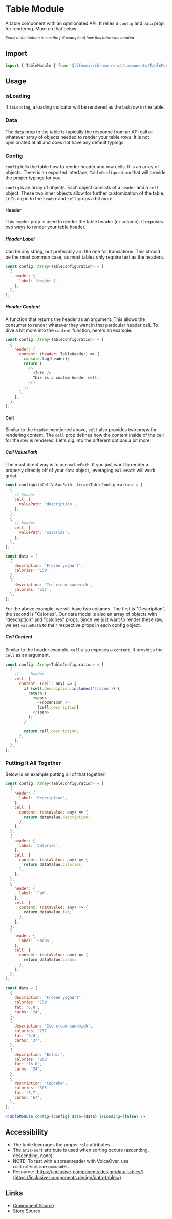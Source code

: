# Table Module

A table component with an opinionated API. It relies a `config` and `data` prop
for rendering. More on that below.

<!-- STORY -->

<sub>_Scroll to the bottom to see the full example of how this table was
created_</sub>

## Import

```js
import { TableModule } from '@lifeomic/chroma-react/components/TableModule';
```

## Usage

### isLoading

If `isLoading`, a loading indicator will be rendered as the last row in the
table.

### Data

The `data` prop to the table is typically the response from an API call or
whatever array of objects needed to render your table _rows_. It is not
opinionated at all and does not have any default typings.

### Config

`config` tells the table how to render header and row cells. It is an array of
objects. There is an exported interface, `TableConfiguration` that will provide
the proper typings for you.

`config` is an array of objects. Each object consists of a `header` and a `cell`
object. These two inner objects allow for further customization of the table.
Let's dig in to the `header` and `cell` props a bit more.

#### Header

This `header` prop is used to render the table header (or column). It exposes
two ways to render your table header.

##### Header Label

Can be any string, but preferably an i18n one for translations. This should be
the most common case, as most tables only require text as the headers.

```js
const config: Array<TableConfiguration> = [
  {
    header: {
      label: 'Header 1',
    },
  },
];
```

##### Header Content

A function that returns the header as an argument. This allows the consumer to
render whatever they want in that particular header cell. To dive a bit more
into the `content` function, here's an example:

```js
const config: Array<TableConfiguration> = [
  {
    header: {
      content: (header: TableHeader) => {
        console.log(header);
        return (
          <>
            <Info />
            This is a custom header cell!
          </>
        );
      },
    },
  },
];
```

#### Cell

Similar to the `header` mentioned above, `cell` also provides two props for
rendering content. The `cell` prop defines how the content inside of the cell
for the _row_ is rendered. Let's dig into the different options a bit more.

##### Cell ValuePath

The most direct way is to use `valuePath`. If you just want to render a property
directly off of your `data` object, leveraging `valuePath` will work great.

```js
const configWithCellValuePath: Array<TableConfiguration> = [
  {
    // header
    cell: {
      valuePath: 'description',
    },
  },
  {
    // header
    cell: {
      valuePath: 'calories',
    },
  },
];

const data = [
  {
    description: 'Frozen yoghurt',
    calories: '159',
  },
  {
    description: 'Ice cream sandwich',
    calories: '237',
  },
];
```

For the above example, we will have two columns. The first is "Description", the
second is "Calories". Our data model is also an array of objects with
"description" and "calories" props. Since we just want to render these raw, we
set `valuePath` to their respective props in each config object.

##### Cell Content

Similar to the header example, `cell` also exposes a `content`. It provides the
`cell` as an argument.

```js
const config: Array<TableConfiguration> = [
  {
    // ... header
    cell: {
      content: (cell: any) => {
        if (cell.description.includes('frozen')) {
          return (
            <span>
              <FrozenIcon />
              {cell.description}
            </span>
          );
        }

        return cell.description;
      },
    },
  },
];
```

### Putting It All Together

Below is an example putting all of that together!

```js
const config: Array<TableConfiguration> = [
  {
    header: {
      label: 'Description',
    },
    cell: {
      content: (dataValue: any) => {
        return dataValue.description;
      },
    },
  },
  {
    header: {
      label: 'Calories',
    },
    cell: {
      content: (dataValue: any) => {
        return dataValue.calories;
      },
    },
  },
  {
    header: {
      label: 'Fat',
    },
    cell: {
      content: (dataValue: any) => {
        return dataValue.fat;
      },
    },
  },
  {
    header: {
      label: 'Carbs',
    },
    cell: {
      content: (dataValue: any) => {
        return dataValue.carbs;
      },
    },
  },
];

const data = [
  {
    description: 'Frozen yoghurt',
    calories: '159',
    fat: '6.0',
    carbs: '24',
  },
  {
    description: 'Ice cream sandwich',
    calories: '237',
    fat: '9.0',
    carbs: '37',
  },
  {
    description: 'Eclair',
    calories: '262',
    fat: '16.0',
    carbs: '24',
  },
  {
    description: 'Cupcake',
    calories: '305',
    fat: '3.7',
    carbs: '67',
  },
];
```

```jsx
<TableModule config={config} data={data} isLoading={false} />
```

## Accessibility

- The table leverages the proper `role` attributes.
- The `aria-sort` attribute is used when sorting occurs (ascending, descending,
  none).
- NOTE: To test with a screenreader with VoiceOver, use
  `control+option+command+t`.
- Resource:
  [https://inclusive-components.design/data-tables/](https://inclusive-components.design/data-tables/)

## Links

- [Component Source](https://github.com/lifeomic/chroma-react/blob/master/src/components/TableModule/TableModule.tsx)
- [Story Source](https://github.com/lifeomic/chroma-react/blob/master/stories/components/TableModule/TableModule.stories.tsx)
